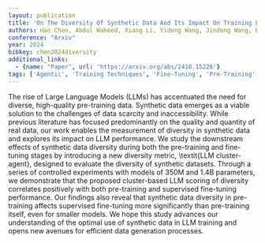 ```yaml
---
layout: publication
title: 'On The Diversity Of Synthetic Data And Its Impact On Training Large Language Models'
authors: Hao Chen, Abdul Waheed, Xiang Li, Yidong Wang, Jindong Wang, Bhiksha Raj, Marah I. Abdin
conference: "Arxiv"
year: 2024
bibkey: chen2024diversity
additional_links:
  - {name: "Paper", url: 'https://arxiv.org/abs/2410.15226'}
tags: ['Agentic', 'Training Techniques', 'Fine-Tuning', 'Pre-Training', 'Pretraining Methods']
---
```

The rise of Large Language Models (LLMs) has accentuated the need for
diverse, high-quality pre-training data. Synthetic data emerges as a viable
solution to the challenges of data scarcity and inaccessibility. While previous
literature has focused predominantly on the quality and quantity of real data,
our work enables the measurement of diversity in synthetic data and explores
its impact on LLM performance. We study the downstream effects of synthetic
data diversity during both the pre-training and fine-tuning stages by
introducing a new diversity metric, \textit\{LLM cluster-agent\}, designed to
evaluate the diversity of synthetic datasets. Through a series of controlled
experiments with models of 350M and 1.4B parameters, we demonstrate that the
proposed cluster-based LLM scoring of diversity correlates positively with both
pre-training and supervised fine-tuning performance. Our findings also reveal
that synthetic data diversity in pre-training affects supervised fine-tuning
more significantly than pre-training itself, even for smaller models. We hope
this study advances our understanding of the optimal use of synthetic data in
LLM training and opens new avenues for efficient data generation processes.

